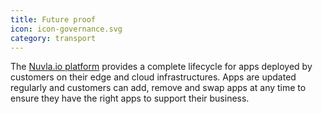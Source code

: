 ```yaml
---
title: Future proof
icon: icon-governance.svg
category: transport
---
```


The [Nuvla.io platform](/platform) provides a complete lifecycle for apps deployed by customers on their edge and cloud infrastructures. Apps are updated regularly and customers can add, remove and swap apps at any time to ensure they have the right apps to support their business.

